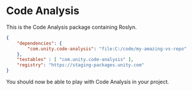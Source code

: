 # Code Analysis

This is the Code Analysis package containing Roslyn.

```json
{
    "dependencies": {
        "com.unity.code-analysis": "file:C:/code/my-amazing-vs-repo"
    },
    "testables" : [ "com.unity.code-analysis" ],
    "registry": "https://staging-packages.unity.com"
}
```

You should now be able to play with Code Analysis in your project.

